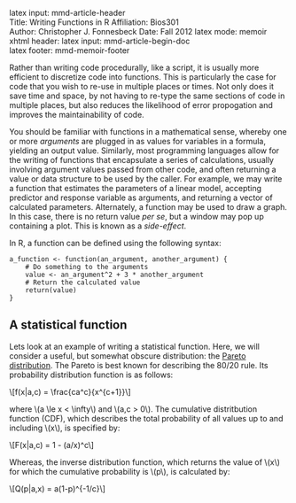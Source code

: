 latex input:        mmd-article-header  
Title:              Writing Functions in R
Affiliation:        Bios301       
Author:             Christopher J. Fonnesbeck
Date:               Fall 2012
latex mode:         memoir  
xhtml header:       <script type="text/javascript"
    src="http://cdn.mathjax.org/mathjax/latest/MathJax.js?config=TeX-AMS-MML_HTMLorMML"></script>
latex input:        mmd-article-begin-doc  
latex footer:       mmd-memoir-footer 




<!-- See lecture 1 from Shalizi course -->

Rather than writing code procedurally, like a script, it is usually more efficient to discretize code into functions. This is particularly the case for code that you wish to re-use in multiple places or times. Not only does it save time and space, by not having to re-type the same sections of code in multiple places, but also reduces the likelihood of error propogation and improves the maintainability of code.

You should be familiar with functions in a mathematical sense, whereby one or more *arguments* are plugged in as values for variables in a formula, yielding an output value. Similarly, most programming languages allow for the writing of functions that encapsulate a series of calculations, usually involving argument values passed from other code, and often returning a value or data structure to be used by the caller. For example, we may write a function that estimates the parameters of a linear model, accepting predictor and response variable as arguments, and returning a vector of calculated parameters. Alternately, a function may be used to draw a graph. In this case, there is no return value *per se*, but a window may pop up containing a plot. This is known as a *side-effect*.

In R, a function can be defined using the following syntax:


    a_function <- function(an_argument, another_argument) {
        # Do something to the arguments
        value <- an_argument^2 + 3 * another_argument
        # Return the calculated value
        return(value)
    }


## A statistical function

Lets look at an example of writing a statistical function. Here, we will consider a useful, but somewhat obscure distribution: the [Pareto distribution](http://en.wikipedia.org/wiki/Pareto_distribution). The Pareto is best known for describing the 80/20 rule. Its probability distribution function is as follows:

\\[f(x|a,c) = \frac{ca^c}{x^{c+1}}\\]

where \\(a \le x < \infty\\) and \\(a,c > 0\\). The cumulative distritbution function (CDF), which describes the total probability of all values up to and including \\(x\\), is specified by:

\\[F(x|a,c) = 1 - (a/x)^c\\]

Whereas, the inverse distribution function, which returns the value of \\(x\\) for which the cumulative probability is \\(p\\), is calculated by:

\\[Q(p|a,x) = a(1-p)^{-1/c}\\]






